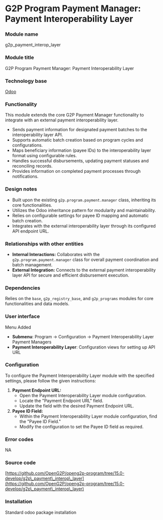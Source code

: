 # G2P Program Payment Manager: Payment Interoperability Layer

### Module name

g2p\_payment\_interop\_layer

### Module title

G2P Program Payment Manager: Payment Interoperability Layer

### Technology base

[Odoo](https://www.odoo.com/)

### Functionality

This module extends the core G2P Payment Manager functionality to integrate with an external payment interoperability layer.&#x20;

* Sends payment information for designated payment batches to the interoperability layer API.
* Supports automatic batch creation based on program cycles and configurations.
* Maps beneficiary information (payee IDs) to the interoperability layer format using configurable rules.
* Handles successful disbursements, updating payment statuses and reconciling records.
* Provides information on completed payment processes through notifications.

### Design notes

* Built upon the existing `g2p.program.payment.manager` class, inheriting its core functionalities.
* Utilizes the Odoo inheritance pattern for modularity and maintainability.
* Relies on configurable settings for payee ID mapping and automatic batch creation.
* Integrates with the external interoperability layer through its configured API endpoint URL.

### Relationships with other entities

* **Internal Interactions:** Collaborates with the `g2p.program.payment.manager` class for overall payment coordination and batch management.
* **External Integration:** Connects to the external payment interoperability layer API for secure and efficient disbursement execution.

### Dependencies

Relies on the `base`, `g2p_registry_base`, and `g2p_programs` modules for core functionalities and data models.

### User interface

Menu Added

* **Submenu**: Program -> Configuration -> Payment Interoperability Layer Payment Managers
* **Payment Interoperability Layer**: Configuration views for setting up API URL

### Configuration

To configure the Payment Interoperability Layer module with the specified settings, please follow the given instructions:

1. **Payment Endpoint URL:**
   * Open the Payment Interoperability Layer module configuration.
   * Locate the "Payment Endpoint URL" field.
   * Update the field with the desired Payment Endpoint URL.
2. **Payee ID Field:**
   * Within the Payment Interoperability Layer module configuration, find the "Payee ID Field."
   * Modify the configuration to set the Payee ID field as required.

### Error codes

NA

### Source code

[https://github.com/OpenG2P/openg2p-program/tree/15.0-develop/g2p\_payment\_interop\_layer](https://github.com/OpenG2P/openg2p-program/tree/15.0-develop/g2p\_payment\_interop\_layer)

### Installation

Standard odoo package installation
